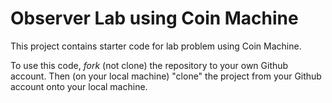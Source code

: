 # Observer Lab using Coin Machine

This project contains starter code for lab problem using Coin Machine.

To use this code, *fork* (not clone) the repository to your own Github account.
Then (on your local machine) "clone" the project from your Github
account onto your local machine.

